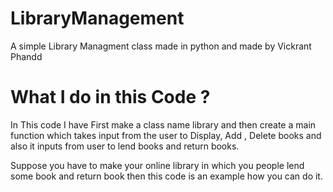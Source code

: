 # LibraryManagement
A simple Library Managment class made in python and made by Vickrant Phandd



# What I do in this Code ?
In This code I have First make a class name library and then create a main function which takes input from the user to Display, Add , Delete books and also it inputs from user to lend books and return books.

Suppose you have to make your online library in which you people lend some book and return book then this code is an example how you can do it.

